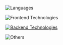 
![Languages](https://skillicons.dev/icons?i=js,ts,elixir)

![Frontend Technologies](https://skillicons.dev/icons?i=html,css,react,next,tailwind)

[![Backend Technologies](https://skillicons.dev/icons?i=nodejs,aws,firebase,supabase,postgres,nginx&perline=7)](https://skillicons.dev)

![Others](https://skillicons.dev/icons?i=git,github,markdown,vercel,vscode,figma,docker,cypress)
